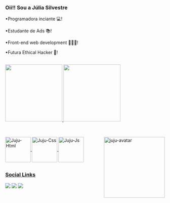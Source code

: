 ### Oii!! Sou a Júlia Silvestre

•Programadora inciante 💻!

•Estudante de Ads 📚!

•Front-end web development 👩🏻‍💻!

•Futura Ethical Hacker 📌!

##
<div>
<a href="https://github.com/jujubizinha">  
<img height="180cm" src="https://github-readme-stats.vercel.app/api?username=jujubizinha&show_icons=true&theme=radical"/>
<img height="180cm" src="https://github-readme-stats.vercel.app/api/top-langs/?username=jujubizinha&layout=compact&langs_count=16&theme=radical"/>
</div>
  
##
<div style="display: inline_block"> <br>
<img align="center" alt="Juju-Html" height="80" width="80" src="https://cdn.jsdelivr.net/gh/devicons/devicon/icons/html5/html5-original.svg" />
<img align="center" alt="Juju-Css" height="80" width="80" src="https://cdn.jsdelivr.net/gh/devicons/devicon/icons/css3/css3-original.svg" />
<img align="center" alt="Juju-Js" height="80" width="80" src="https://cdn.jsdelivr.net/gh/devicons/devicon/icons/javascript/javascript-original.svg"> 
  <img align="right" alt="juju-avatar" height="192" width="192" src="https://cdn.picrew.me/shareImg/org/202306/338224_lGdQnwV3.png"> 
</div>

##

### Social Links 
<div> 
  <a href="https://www.instagram.com/jujubizinhaa" target="_blank"><img src="https://img.shields.io/badge/-Instagram-%23E4405F?style=for-the-badge&logo=instagram&logoColor=white" target="_blank"></a>
  <a href = "mailto:juliasilvestreribeiro2004@gmail.com"><img src="https://img.shields.io/badge/-Gmail-%23333?style=for-the-badge&logo=gmail&logoColor=white" target="_blank"></a>
  <a href="https://www.linkedin.com/in/julia-silvestre-960b4a27a/" target="_blank"><img src="https://img.shields.io/badge/-LinkedIn-%230077B5?style=for-the-badge&logo=linkedin&logoColor=white" target="_blank"></a> 
  </div>

<div>
 <a href="https://github.com/jujubizinha"
 <img height="180em" src="https://github-readme-stats.vercel.app/api?username=jujubizinha&show_icons=true&theme=dracula&include_all_commits=true&count_private_true" 
 <img height="180em" src="https://github-readme-stats.vercel.app/api/top=langs/?username=jujubizinha&layout=compact&langs_count=165theme=dracula" 
</div>
  

  
  
